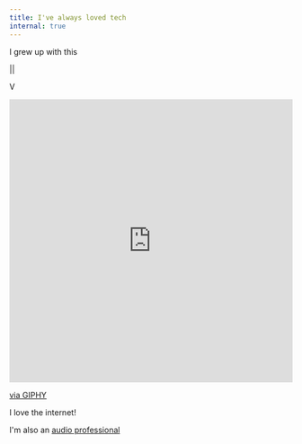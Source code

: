 ```yaml
---
title: I've always loved tech
internal: true
---
```

I grew up with this

\||

V

<div style="width:100%;height:0;padding-bottom:100%;position:relative;"><iframe src="https://giphy.com/embed/lORulWik72L7O" width="100%" height="100%" style="position:absolute" frameBorder="0" class="giphy-embed" allowFullScreen></iframe></div><p><a href="https://giphy.com/gifs/internet-aol-netscape-lORulWik72L7O">via GIPHY</a></p>

I love the internet!

I'm also an [audio professional](https://alejandroaspinwall.com/)